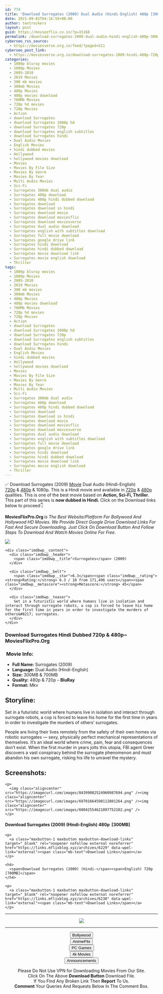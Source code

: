 ```yaml
---
id: 774
title: 'Download Surrogates (2009) Dual Audio (Hindi-English) 480p [300MB] || 720p [700MB]'
date: 2021-09-01T04:16:59+00:00
author: tentrockers
layout: post
guid: https://moviezflix.co.in/?p=15168
permalink: /download-surrogates-2009-dual-audio-hindi-english-480p-300mb-720p-700mb/
cyberseo_rss_source:
  - https://moviesverse.org.in/feed/?paged=511
cyberseo_post_link:
  - https://moviesverse.org.in/download-surrogates-2009-hindi-480p-720p/
categories:
  - 1080p bluray movies
  - 1080p Movies
  - 2005-2010
  - 2019 Movies
  - 300 mb movies
  - 300mb Movies
  - 480p Movies
  - 480p movies download
  - 700Mb Movies
  - 720p hd movies
  - 720p Movies
  - Action
  - download Surrogates
  - download Surrogates 1080p hd
  - download Surrogates 720p
  - download Surrogates english subtitles
  - download Surrogates hindi
  - Dual Audio Movies
  - English Movies
  - hindi dubbed movies
  - Hollywood
  - hollywood movies download
  - Movies
  - Movies By File Size
  - Movies By Genre
  - Movies By Year
  - Multi Audio Movies
  - Sci-Fi
  - Surrogates 300mb dual audio
  - Surrogates 480p download
  - Surrogates 480p hindi dubbed download
  - Surrogates download
  - Surrogates download in hindi
  - Surrogates download movie
  - Surrogates download moviesflix
  - Surrogates download moviesverse
  - Surrogates dual audio download
  - Surrogates english with subtitles download
  - Surrogates full movie download
  - Surrogates google drive link
  - Surrogates hindi download
  - Surrogates hindi dubbed download
  - Surrogates movie download link
  - Surrogates movie english download
  - Thriller
tags:
  - 1080p bluray movies
  - 1080p Movies
  - 2005-2010
  - 2019 Movies
  - 300 mb movies
  - 300mb Movies
  - 480p Movies
  - 480p movies download
  - 700Mb Movies
  - 720p hd movies
  - 720p Movies
  - Action
  - download Surrogates
  - download Surrogates 1080p hd
  - download Surrogates 720p
  - download Surrogates english subtitles
  - download Surrogates hindi
  - Dual Audio Movies
  - English Movies
  - hindi dubbed movies
  - Hollywood
  - hollywood movies download
  - Movies
  - Movies By File Size
  - Movies By Genre
  - Movies By Year
  - Multi Audio Movies
  - Sci-Fi
  - Surrogates 300mb dual audio
  - Surrogates 480p download
  - Surrogates 480p hindi dubbed download
  - Surrogates download
  - Surrogates download in hindi
  - Surrogates download movie
  - Surrogates download moviesflix
  - Surrogates download moviesverse
  - Surrogates dual audio download
  - Surrogates english with subtitles download
  - Surrogates full movie download
  - Surrogates google drive link
  - Surrogates hindi download
  - Surrogates hindi dubbed download
  - Surrogates movie download link
  - Surrogates movie english download
  - Thriller
---
```

<div class="thecontent clearfix">
  <p>
    ✅ Download Surrogates (2009) <a href="https://moviesverse.org.in/category/movies/" data-wpel-link="internal">Movie</a> Dual Audio (Hindi-English) <a href="https://moviesverse.org.in/720p-movies/" data-wpel-link="internal">720p</a>&nbsp;&&nbsp;<a href="https://moviesverse.org.in/480p-movies/" data-wpel-link="internal">480p</a> & 1080p. This is a Hindi movie and available in <a href="https://moviesverse.org.in/720p-movies/" data-wpel-link="internal">720p</a>&nbsp;&&nbsp;<a href="https://moviesverse.org.in/480p-movies/" data-wpel-link="internal">480p</a> qualities. This is one of the best movie based on <strong>Action, Sci-Fi, Thriller</strong>. This part of this series is <strong>now dubbed in <span>Hindi.&nbsp;</span></strong><span>Click on the Download links below to proceed👇</span>
  </p>
  
  <p>
    <strong><span>MoviesFlixPro.Org&nbsp;</span></strong><em>is The Best Website/Platform For Bollywood And Hollywood HD Movies. We Provide Direct Google Drive Download Links For Fast And Secure Downloading. Just Click On Download Button And Follow Steps To&nbsp;Download And Watch Movies Online For Free.</em>
  </p>
  
  <div class="imdbwp imdbwp--movie dark">
    <div class="imdbwp__thumb">
      <a class="imdbwp__link" target="_blank" title="Surrogates" href="https://www.imdb.com/title/tt0986263/" rel="nofollow external noopener noreferrer" data-wpel-link="external"><img class="imdbwp__img" src="https://m.media-amazon.com/images/M/MV5BN2FiZTdjY2YtMzg2YS00ODEyLTg3NWQtZmVhZDg1YzE0OTJjXkEyXkFqcGdeQXVyMjQwMjk0NjI@._V1_SX300.jpg" /></a>
    </div>
    
    <div class="imdbwp__content">
      <div class="imdbwp__header">
        <span class="imdbwp__title">Surrogates</span> (2009)
      </div>
      
      <div class="imdbwp__belt">
        <span class="imdbwp__star">6.3</span><span class="imdbwp__rating"><strong>Rating:</strong> 6.3 / 10 from 171,496 users</span><span class="imdbwp__metascore"><strong>Metascore:</strong> 45</span>
      </div>
      
      <div class="imdbwp__teaser">
        Set in a futuristic world where humans live in isolation and interact through surrogate robots, a cop is forced to leave his home for the first time in years in order to investigate the murders of others&#8217; surrogates.
      </div>
    </div>
  </div>
  
  <h3>
    <span>Download Surrogates Hindi Dubbed 720p & 480p~ MoviesFlixPro.Org</span>
  </h3>
  
  <h3>
    <span>&nbsp;Movie Info:&nbsp;</span>
  </h3>
  
  <ul>
    <li>
      <strong>Full Name: </strong>Surrogates (2009)
    </li>
    <li>
      <strong>Language:</strong> Dual Audio (Hindi-English)
    </li>
    <li>
      <strong>Size:</strong> 300MB & 700MB
    </li>
    <li>
      <strong>Quality:</strong> 480p & 720p – <span><strong>BluRay</strong></span>
    </li>
    <li>
      <strong>Format:</strong>&nbsp;Mkv
    </li>
  </ul>
  
  <h2>
    <span>Storyline:</span>
  </h2>
  
  <p>
    Set in a futuristic world where humans live in isolation and interact through surrogate robots, a cop is forced to leave his home for the first time in years in order to investigate the murders of others’ surrogates.
  </p>
  
  <div>
    People are living their lives remotely from the safety of their own homes via robotic surrogates — sexy, physically perfect mechanical representations of themselves. It’s an ideal world where crime, pain, fear and consequences don’t exist. When the first murder in years jolts this utopia, FBI agent Greer discovers a vast conspiracy behind the surrogate phenomenon and must abandon his own surrogate, risking his life to unravel the mystery.
  </div>
  
  <div class="summary_text">
    <h2>
      <span>Screenshots:</span>
    </h2>
    
    <p>
      <img class="aligncenter" src="https://imagecurl.com/images/84399082524960987694.png" /><img class="aligncenter" src="https://imagecurl.com/images/69701664590112801264.png" /><img class="aligncenter" src="https://imagecurl.com/images/60042554621097752102.png" />
    </p>
  </div>
  
  <div class="inline canwrap">
    <h4>
      <span>Download Surrogates (2009) (Hindi-English) </span><span>480p&nbsp; [300MB]</span>
    </h4>
    
    <p>
      <a class="maxbutton-1 maxbutton maxbutton-download-links" target="_blank" rel="noopener nofollow external noreferrer" href="https://links.mflixblog.xyz/archives/6229" data-wpel-link="external"><span class="mb-text">Download Links</span></a>
    </p>
    
    <h4>
      <span>Download Surrogates (2009) (Hindi-</span><span>English) 720p [700MB]</span>
    </h4>
    
    <p>
      <a class="maxbutton-1 maxbutton maxbutton-download-links" target="_blank" rel="noopener nofollow external noreferrer" href="https://links.mflixblog.xyz/archives/6230" data-wpel-link="external"><span class="mb-text">Download Links</span></a>
    </p>
  </div>
</div>

<center>
  </p> 
  
  <hr />
  
  <p>
    <a href="http://gdrivepro.xyz/join.php" data-wpel-link="external" target="_blank" rel="nofollow external noopener noreferrer"><img src="https://i.imgur.com/FhMdWdW.png" /></a>
  </p>
  
  <hr />
  
  <p>
    <a href="https://dogemovies.xyz" target="_blank" data-wpel-link="external" rel="nofollow external noopener noreferrer"><button class="button button5">Bollywood</button></a><br /> <a href="https://animeflix.in" target="_blank" data-wpel-link="external" rel="nofollow external noopener noreferrer"><button class="button button5">AnimeFlix</button></a><br /> <a href="https://gamesflix.net/" target="_blank" data-wpel-link="external" rel="nofollow external noopener noreferrer"><button class="button button5">PC Games</button></a><br /> <a href="https://uhdmovies.in" target="_blank" data-wpel-link="external" rel="nofollow external noopener noreferrer"><button class="button button5">4k Movies</button></a><br /> <a href="https://moviesverse.org.in/announcements/" target="_blank" data-wpel-link="internal" rel="noopener"><button class="button button5">Announcements</button></a>
  </p>
  
  <div class="alert alert-danger">
    Please Do Not Use VPN for Downloading Movies From Our Site.
  </div>
  
  <div class="alert alert-success">
    Click On The Above <strong>Download Button</strong> Download File.
  </div>
  
  <div class="alert alert-warning">
    If You Find Any Broken Link Then <strong>Report</strong> To Us.
  </div>
  
  <div class="alert alert-info">
    <strong>Comment</strong> Your Queries And Requests Below In The Comment Box.
  </div>
  
  <p>
    </center>
  </p>